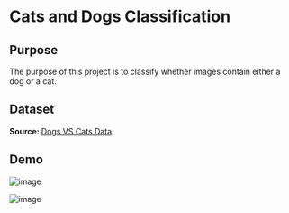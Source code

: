 # Cats and Dogs Classification

<h2>Purpose</h2>
The purpose of this project is to classify whether images contain either a dog or a cat.

<h2>Dataset</h2>
<b>Source: </b><a href="https://www.kaggle.com/competitions/dogs-vs-cats/data">Dogs VS Cats Data</a>

<h2>Demo</h2>

![image](https://user-images.githubusercontent.com/63483228/205444526-32ac6f2b-7004-4f60-8dc6-9961a1f31fd5.png)

![image](https://user-images.githubusercontent.com/63483228/205444545-d27e7b18-a537-41ac-b837-31eeddf0b54f.png)
